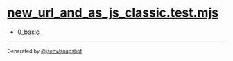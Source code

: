 # [new_url_and_as_js_classic.test.mjs](../new_url_and_as_js_classic.test.mjs)


- [0_basic](0_basic/0_basic.md)

---

<sub>
  Generated by <a href="https://github.com/jsenv/core/tree/main/packages/tooling/snapshot">@jsenv/snapshot</a>
</sub>

